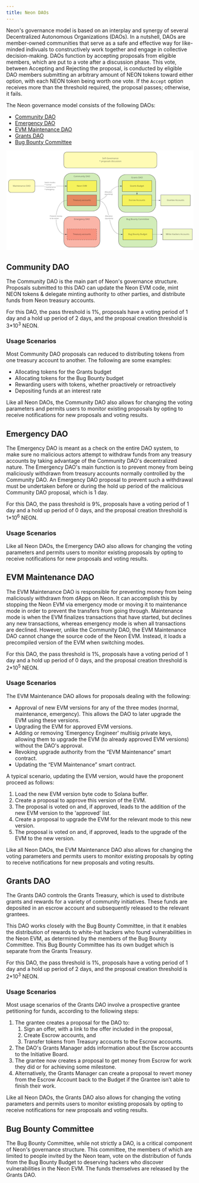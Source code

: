 ```yaml
---
title: Neon DAOs
---
```


Neon's governance model is based on an interplay and synergy of several Decentralized Autonomous Organizations (DAOs). In a nutshell, DAOs are member-owned communities that serve as a safe and effective way for like-minded indivuals to constructively work together and engage in collective decision-making. DAOs function by accepting proposals from eligible members, which are put to a vote after a discussion phase. This vote, between Accepting and Rejecting the proposal, is conducted by eligible DAO members submitting an arbitrary amount of NEON tokens toward either option, with each NEON token being worth one vote. If the `Accept` option receives more than the threshold required, the proposal passes; otherwise, it fails.

The Neon governance model consists of the following DAOs:

- [Community DAO](#community-dao)
- [Emergency DAO](#emergency-dao)
- [EVM Maintenance DAO](#evm-maintenance-dao)
- [Grants DAO](#grants-dao)
- [Bug Bounty Committee](#bug-bounty-committee)

![](img/dao_organization.png)

## Community DAO

The Community DAO is the main part of Neon's governance structure. Proposals submitted to this DAO can update the Neon EVM code, mint NEON tokens & delegate minting authority to other parties, and distribute funds from Neon treasury accounts.

For this DAO, the pass threshold is 1%, proposals have a voting period of 1 day and a hold up period of 2 days, and the proposal creation threshold is 3*10<sup>3</sup> NEON.

### Usage Scenarios
Most Community DAO proposals can reduced to distributing tokens from one treasury account to another. The following are some examples:
* Allocating tokens for the Grants budget
* Allocating tokens for the Bug Bounty budget
* Rewarding users with tokens, whether proactively or retroactively
* Depositing funds at an interest rate

Like all Neon DAOs, the Community DAO also allows for changing the voting parameters and permits users to monitor existing proposals by opting to receive notifications for new proposals and voting results.

## Emergency DAO

The Emergency DAO is meant as a check on the entire DAO system, to make sure no malicious actors attempt to withdraw funds from any treasury accounts by taking advantage of the Community DAO's decentralized nature. The Emergency DAO's main function is to prevent money from being maliciously withdrawn from treasury accounts normally controlled by the Community DAO. An Emergency DAO proposal to prevent such a withdrawal must be undertaken before or during the hold up period of the malicious Community DAO proposal, which is 1 day.

For this DAO, the pass threshold is 9%, proposals have a voting period of 1 day and a hold up period of 0 days, and the proposal creation threshold is 1*10<sup>6</sup> NEON.

### Usage Scenarios
Like all Neon DAOs, the Emergency DAO also allows for changing the voting parameters and permits users to monitor existing proposals by opting to receive notifications for new proposals and voting results.

## EVM Maintenance DAO

The EVM Maintenance DAO is responsible for preventing money from being maliciously withdrawn from dApps on Neon. It can accomplish this by stopping the Neon EVM via emergency mode or moving it to maintenance mode in order to prevent the transfers from going through. Maintenance mode is when the EVM finalizes transactions that have started, but declines any new transactions, whereas emergency mode is when all transactions are declined. However, unlike the Community DAO, the EVM Maintenance DAO cannot change the source code of the Neon EVM. Instead, it loads a precompiled version of the EVM when switching modes.

For this DAO, the pass threshold is 1%, proposals have a voting period of 1 day and a hold up period of 0 days, and the proposal creation threshold is 2*10<sup>5</sup> NEON.

### Usage Scenarios
The EVM Maintenance DAO allows for proposals dealing with the following:
* Approval of new EVM versions for any of the three modes (normal, maintenance, emergency). This allows the DAO to later upgrade the EVM using these versions.
* Upgrading the EVM for approved EVM versions.
* Adding or removing 'Emergency Engineer' multisig private keys, allowing them to upgrade the EVM (to already approved EVM versions) without the DAO's approval.
* Revoking upgrade authority from the “EVM Maintenance” smart contract.
* Updating the “EVM Maintenance” smart contract.


A typical scenario, updating the EVM version, would have the proponent proceed as follows:
1. Load the new EVM version byte code to Solana buffer.
2. Create a proposal to approve this version of the EVM.
3. The proposal is voted on and, if approved, leads to the addition of the new EVM version to the 'approved' list.
4. Create a proposal to upgrade the EVM for the relevant mode to this new version.
5. The proposal is voted on and, if approved, leads to the upgrade of the EVM to the new version.

Like all Neon DAOs, the EVM Maintenance DAO also allows for changing the voting parameters and permits users to monitor existing proposals by opting to receive notifications for new proposals and voting results.

## Grants DAO

The Grants DAO controls the Grants Treasury, which is used to distribute grants and rewards for a variety of community initiatives. These funds are deposited in an escrow account and subsequently released to the relevant grantees.

This DAO works closely with the Bug Bounty Committee, in that it enables the distribution of rewards to white-hat hackers who found vulnerabilities in the Neon EVM, as determined by the members of the Bug Bounty Committee. This Bug Bounty Committee has its own budget which is separate from the Grants Treasury.

For this DAO, the pass threshold is 1%, proposals have a voting period of 1 day and a hold up period of 2 days, and the proposal creation threshold is 2*10<sup>3</sup> NEON.

### Usage Scenarios
Most usage scenarios of the Grants DAO involve a prospective grantee petitioning for funds, according to the following steps:
1. The grantee creates a proposal for the DAO to:
    1. Sign an offer, with a link to the offer included in the proposal,
    2. Create Escrow accounts, and
    3. Transfer tokens from Treasury accounts to the Escrow accounts.
2. The DAO's Grants Manager adds information about the Escrow accounts to the Initiative Board.
3. The grantee now creates a proposal to get money from Escrow for work they did or for achieving some milestone.
4. Alternatively, the Grants Manager can create a proposal to revert money from the Escrow Account back to the Budget if the Grantee isn’t able to finish their work.

Like all Neon DAOs, the Grants DAO also allows for changing the voting parameters and permits users to monitor existing proposals by opting to receive notifications for new proposals and voting results.

## Bug Bounty Committee

The Bug Bounty Committee, while not strictly a DAO, is a critical component of Neon's governance structure. This committee, the members of which are limited to people invited by the Neon team, vote on the distribution of funds from the Bug Bounty Budget to deserving hackers who discover vulnerabilities in the Neon EVM. The funds themselves are released by the Grants DAO.

